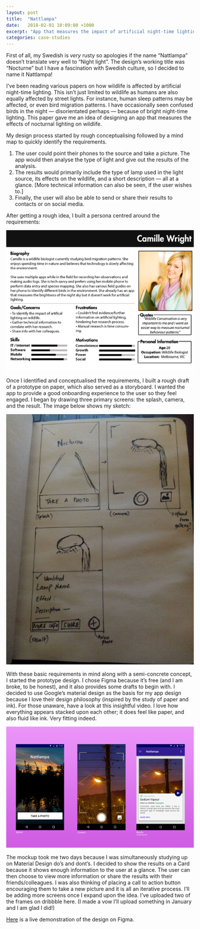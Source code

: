 ```yaml
---
layout: post
title:  "Nattlampa"
date:   2018-02-01 10:09:00 +1000
excerpt: "App that measures the impact of artificial night-time lighting on nocturnal wildlife."
categories: case-studies
---
```


First of all, my Swedish is _very_ rusty so apologies if the name “Nattlampa” doesn’t translate very well to “Night light”. The design’s working title was “Nocturne” but I have a fascination with Swedish culture, so I decided to name it Nattlampa!

I’ve been reading various papers on how wildlife is affected by artificial night-time lighting. This isn’t just limited to wildlife as humans are also equally affected by street lights. For instance, human sleep patterns may be affected, or even bird migration patterns. I have occasionally seen confused birds in the night — disorientated perhaps — because of bright night-time lighting. This paper gave me an idea of designing an app that measures the effects of nocturnal lighting on wildlife.

My design process started by rough conceptualising followed by a mind map to quickly identify the requirements.

1. The user could point their phones to the source and take a picture. The app would then analyse the type of light and give out the results of the analysis.
2. The results would primarily include the type of lamp used in the light source, its effects on the wildlife, and a short description — all at a glance. [More technical information can also be seen, if the user wishes to.]
3. Finally, the user will also be able to send or share their results to contacts or on social media.

After getting a rough idea, I built a persona centred around the requirements:

![Persona for the user](/images/nl/persona.png)

Once I identified and conceptualised the requirements, I built a rough draft of a prototype on paper, which also served as a storyboard. I wanted the app to provide a good onboarding experience to the user so they feel engaged. I began by drawing three primary screens: the splash, camera, and the result. The image below shows my sketch:

![A sketch of the design](/images/nl/concept.jpeg)

With these basic requirements in mind along with a semi-concrete concept, I started the prototype design. I chose Figma because it’s free (and I am broke, to be honest), and it also provides some drafts to begin with. I decided to use Google’s material design as the basis for my app design because I love their design philosophy (inspired by the study of paper and ink). For those unaware, have a look at this insightful video. I love how everything appears stacked upon each other; it does feel like paper, and also fluid like ink. Very fitting indeed.

![The design mockup](/images/nl/nattlampa.png)

The mockup took me two days because I was simultaneously studying up on Material Design do’s and dont’s. I decided to show the results on a Card because it shows enough information to the user at a glance. The user can then choose to view more information or share the results with their friends/colleagues. I was also thinking of placing a call to action button encouraging them to take a new picture and it is all an iterative process. I’ll be adding more screens once I expand upon the idea. I’ve uploaded two of the frames on dribbble here. (I made a vow I’ll upload something in January and I am glad I did!)

<a href="https://www.figma.com/proto/ZO7PFlIQlj79stB1C7BMdjhC/Nocturne?node-id=1%3A4&scaling=contain" target="_blank">Here</a> is a live demonstration of the design on Figma.
